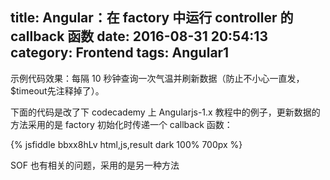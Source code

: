 title: Angular：在 factory 中运行 controller 的 callback 函数
date: 2016-08-31 20:54:13
category: Frontend
tags: Angular1
---

示例代码效果：每隔 10 秒钟查询一次气温并刷新数据（防止不小心一直发，$timeout先注释掉了）。

下面的代码是改了下 codecademy 上 Angularjs-1.x 教程中的例子，更新数据的方法采用的是 factory 初始化时传递一个 callback 函数：

{% jsfiddle bbxx8hLv html,js,result dark 100% 700px %}

SOF 也有相关的问题，采用的是另一种方法

